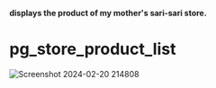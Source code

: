 **displays the product of my mother's sari-sari store.**
# pg_store_product_list
![Screenshot 2024-02-20 214808](https://github.com/reybars/Ester-sari-sari-store-products/assets/70831942/a2e61927-6563-45c7-8740-8ea6b2f79ff5)


